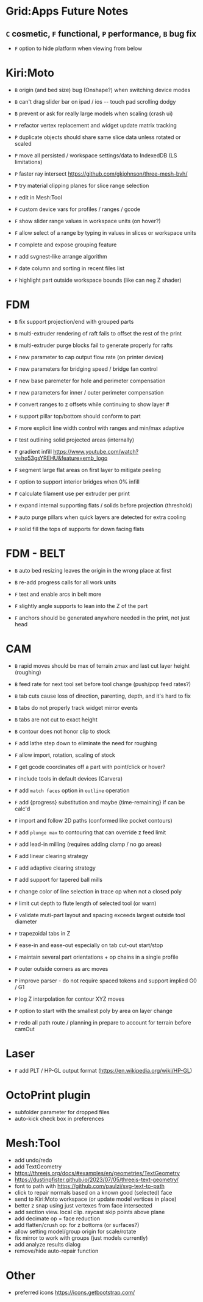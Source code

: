 # Grid:Apps Future Notes

## `C` cosmetic, `F` functional, `P` performance, `B` bug fix

* `F` option to hide platform when viewing from below

# Kiri:Moto

* `B` origin (and bed size) bug (Onshape?) when switching device modes
* `B` can't drag slider bar on ipad / ios -- touch pad scrolling dodgy
* `B` prevent or ask for really large models when scaling (crash ui)

* `P` refactor vertex replacement and widget update matrix tracking
* `P` duplicate objects should share same slice data unless rotated or scaled
* `P` move all persisted / workspace settings/data to IndexedDB (LS limitations)
* `P` faster ray intersect https://github.com/gkjohnson/three-mesh-bvh/
* `P` try material clipping planes for slice range selection

* `F` edit in Mesh:Tool
* `F` custom device vars for profiles / ranges / gcode
* `F` show slider range values in workspace units (on hover?)
* `F` allow select of a range by typing in values in slices or workspace units
* `F` complete and expose grouping feature
* `F` add svgnest-like arrange algorithm
* `F` date column and sorting in recent files list
* `F` highlight part outside workspace bounds (like can neg Z shader)

# FDM

* `B` fix support projection/end with grouped parts
* `B` multi-extruder rendering of raft fails to offset the rest of the print
* `B` multi-extruder purge blocks fail to generate properly for rafts

* `F` new parameter to cap output flow rate (on printer device)
* `F` new parameters for bridging speed / bridge fan control
* `F` new base paremeter for hole and perimeter compensation
* `F` new parameters for inner / outer perimeter compensation
* `F` convert ranges to z offsets while continuing to show layer #
* `F` support pillar top/bottom should conform to part
* `F` more explicit line width control with ranges and min/max adaptive
* `F` test outlining solid projected areas (internally)
* `F` gradient infill https://www.youtube.com/watch?v=hq53gsYREHU&feature=emb_logo
* `F` segment large flat areas on first layer to mitigate peeling
* `F` option to support interior bridges when 0% infill
* `F` calculate filament use per extruder per print
* `F` expand internal supporting flats / solids before projection (threshold)

* `P` auto purge pillars when quick layers are detected for extra cooling
* `P` solid fill the tops of supports for down facing flats

# FDM - BELT

* `B` auto bed resizing leaves the origin in the wrong place at first
* `B` re-add progress calls for all work units

* `F` test and enable arcs in belt more
* `F` slightly angle supports to lean into the Z of the part
* `F` anchors should be generated anywhere needed in the print, not just head

# CAM

* `B` rapid moves should be max of terrain zmax and last cut layer height (roughing)
* `B` feed rate for next tool set before tool change (push/pop feed rates?)
* `B` tab cuts cause loss of direction, parenting, depth, and it's hard to fix
* `B` tabs do not properly track widget mirror events
* `B` tabs are not cut to exact height
* `B` contour does not honor clip to stock

* `F` add lathe step down to eliminate the need for roughing
* `F` allow import, rotation, scaling of stock
* `F` get gcode coordinates off a part with point/click or hover?
* `F` include tools in default devices (Carvera)
* `F` add `match faces` option in `outline` operation
* `F` add {progress} substitution and maybe {time-remaining} if can be calc'd
* `F` import and follow 2D paths (conformed like pocket contours)
* `F` add `plunge max` to contouring that can override z feed limit
* `F` add lead-in milling (requires adding clamp / no go areas)
* `F` add linear clearing strategy
* `F` add adaptive clearing strategy
* `F` add support for tapered ball mills
* `F` change color of line selection in trace op when not a closed poly
* `F` limit cut depth to flute length of selected tool (or warn)
* `F` validate muti-part layout and spacing exceeds largest outside tool diameter
* `F` trapezoidal tabs in Z
* `F` ease-in and ease-out especially on tab cut-out start/stop
* `F` maintain several part orientations + op chains in a single profile

* `P` outer outside corners as arc moves
* `P` improve parser - do not require spaced tokens and support implied G0 / G1
* `P` log Z interpolation for contour XYZ moves
* `P` option to start with the smallest poly by area on layer change
* `P` redo all path route / planning in prepare to account for terrain before camOut

# Laser

* `F` add PLT / HP-GL output format (https://en.wikipedia.org/wiki/HP-GL)

# OctoPrint plugin

* subfolder parameter for dropped files
* auto-kick check box in preferences

# Mesh:Tool

* add undo/redo
* add TextGeometry
* https://threejs.org/docs/#examples/en/geometries/TextGeometry
* https://dustinpfister.github.io/2023/07/05/threejs-text-geometry/
* font to path with https://github.com/paulzi/svg-text-to-path
* click to repair normals based on a known good (selected) face
* send to Kiri:Moto workspace (or update model vertices in place)
* better z snap using just vertexes from face intersected
* add section view. local clip. raycast skip points above plane
* add decimate op = face reduction
* add flatten/crush op: for z bottoms (or surfaces?)
* allow setting model/group origin for scale/rotate
* fix mirror to work with groups (just models currently)
* add analyze results dialog
* remove/hide auto-repair function

# Other

* preferred icons https://icons.getbootstrap.com/
